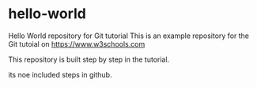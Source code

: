 # hello-world
Hello World repository for Git tutorial
This is an example repository for the Git tutoial on https://www.w3schools.com

This repository is built step by step in the tutorial.

its noe included steps in github.
